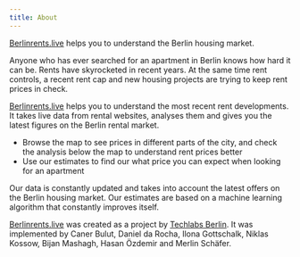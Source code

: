 ```yaml
---
title: About
---
```


[Berlinrents.live](http://berlinrent.live) helps you to understand the Berlin housing market.

Anyone who has ever searched for an apartment in Berlin knows how hard it can be. Rents have skyrocketed in recent years. At the same time rent controls, a recent rent cap and new housing projects are trying to keep rent prices in check.

[Berlinrents.live](http://berlinrents.live) helps you to understand the most recent rent developments. It takes live data from rental websites, analyses them and gives you the latest figures on the Berlin rental market.

- <nuxt-link to="/">Browse the map</nuxt-link> to see prices in different parts of the city, and check the analysis below the map to understand rent prices better
- <nuxt-link to="/rent-estimate">Use our estimates</nuxt-link> to find our what price you can expect when looking for an apartment

Our data is constantly updated and takes into account the latest offers on the Berlin housing market. Our estimates are based on a machine learning algorithm that constantly improves itself.

[Berlinrents.live](http://berlinrents.live) was created as a project by [Techlabs Berlin](https://bln.techlabs.org/). It was implemented by Caner Bulut, Daniel da Rocha, Ilona Gottschalk, Niklas Kossow, Bijan Mashagh, Hasan Özdemir and Merlin Schäfer.
